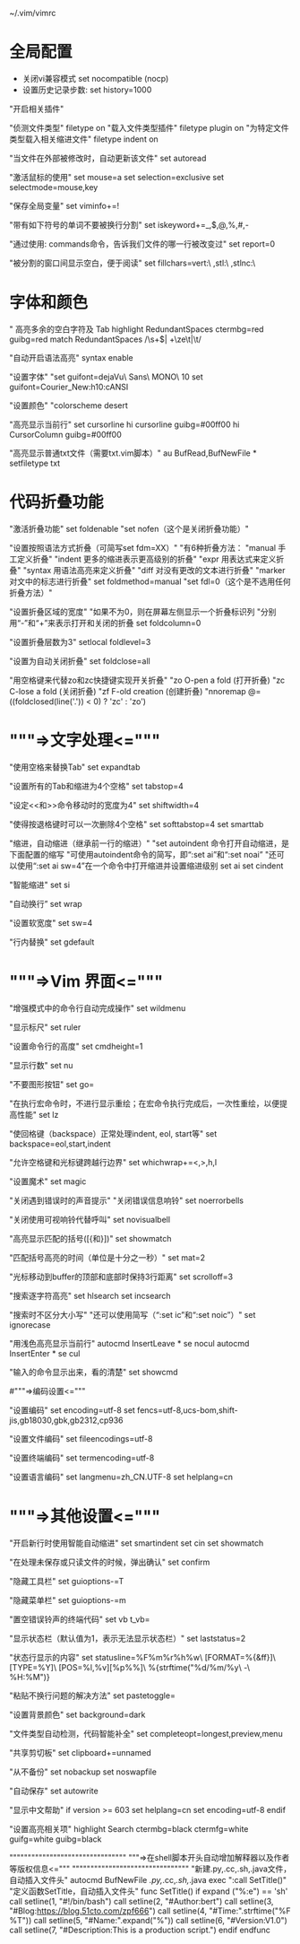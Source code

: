 ~/.vim/vimrc

# 全局配置


- 关闭vi兼容模式 set nocompatible (nocp)
- 设置历史记录步数: set history=1000

"开启相关插件"

"侦测文件类型"
filetype on
"载入文件类型插件"
filetype plugin on
"为特定文件类型载入相关缩进文件"
filetype indent on

"当文件在外部被修改时，自动更新该文件"
set autoread

"激活鼠标的使用"
set mouse=a
set selection=exclusive
set selectmode=mouse,key

"保存全局变量"
set viminfo+=!

"带有如下符号的单词不要被换行分割"
set iskeyword+=_,$,@,%,#,-

"通过使用: commands命令，告诉我们文件的哪一行被改变过"
set report=0

"被分割的窗口间显示空白，便于阅读"
set fillchars=vert:\ ,stl:\ ,stlnc:\



# 字体和颜色

" 高亮多余的空白字符及 Tab
highlight RedundantSpaces ctermbg=red guibg=red
match RedundantSpaces /\s\+$\| \+\ze\t\|\t/

"自动开启语法高亮"
syntax enable


"设置字体"
"set guifont=dejaVu\ Sans\ MONO\ 10
set guifont=Courier_New:h10:cANSI

"设置颜色"
"colorscheme desert

"高亮显示当前行"
set cursorline
hi cursorline guibg=#00ff00
hi CursorColumn guibg=#00ff00

"高亮显示普通txt文件（需要txt.vim脚本）"
au BufRead,BufNewFile *  setfiletype txt

# 代码折叠功能

"激活折叠功能"
set foldenable
"set nofen（这个是关闭折叠功能）"

"设置按照语法方式折叠（可简写set fdm=XX）"
"有6种折叠方法：
"manual   手工定义折叠"
"indent   更多的缩进表示更高级别的折叠"
"expr     用表达式来定义折叠"
"syntax   用语法高亮来定义折叠"
"diff     对没有更改的文本进行折叠"
"marker   对文中的标志进行折叠"
set foldmethod=manual
"set fdl=0（这个是不选用任何折叠方法）"

"设置折叠区域的宽度"
"如果不为0，则在屏幕左侧显示一个折叠标识列
"分别用“-”和“+”来表示打开和关闭的折叠
set foldcolumn=0

"设置折叠层数为3"
setlocal foldlevel=3

"设置为自动关闭折叠"
set foldclose=all

"用空格键来代替zo和zc快捷键实现开关折叠"
"zo O-pen a fold (打开折叠)
"zc C-lose a fold (关闭折叠)
"zf F-old creation (创建折叠)
"nnoremap <space> @=((foldclosed(line('.')) < 0) ? 'zc' : 'zo')<CR>

# """=>文字处理<="""

"使用空格来替换Tab"
set expandtab

"设置所有的Tab和缩进为4个空格"
set tabstop=4

"设定<<和>>命令移动时的宽度为4"
set shiftwidth=4

"使得按退格键时可以一次删除4个空格"
set softtabstop=4
set smarttab

"缩进，自动缩进（继承前一行的缩进）"
"set autoindent 命令打开自动缩进，是下面配置的缩写
"可使用autoindent命令的简写，即“:set ai”和“:set noai”
"还可以使用“:set ai sw=4”在一个命令中打开缩进并设置缩进级别
set ai
set cindent

"智能缩进"
set si

"自动换行”
set wrap

"设置软宽度"
set sw=4

"行内替换"
set gdefault

# """=>Vim 界面<="""

"增强模式中的命令行自动完成操作"
set wildmenu

"显示标尺"
set ruler

"设置命令行的高度"
set cmdheight=1

"显示行数"
set nu

"不要图形按钮"
set go=

"在执行宏命令时，不进行显示重绘；在宏命令执行完成后，一次性重绘，以便提高性能"
set lz

"使回格键（backspace）正常处理indent, eol, start等"
set backspace=eol,start,indent

"允许空格键和光标键跨越行边界"
set whichwrap+=<,>,h,l

"设置魔术"
set magic

"关闭遇到错误时的声音提示"
"关闭错误信息响铃"
set noerrorbells

"关闭使用可视响铃代替呼叫"
set novisualbell

"高亮显示匹配的括号([{和}])"
set showmatch

"匹配括号高亮的时间（单位是十分之一秒）"
set mat=2

"光标移动到buffer的顶部和底部时保持3行距离"
set scrolloff=3

"搜索逐字符高亮"
set hlsearch
set incsearch

"搜索时不区分大小写"
"还可以使用简写（“:set ic”和“:set noic”）"
set ignorecase

"用浅色高亮显示当前行"
autocmd InsertLeave * se nocul
autocmd InsertEnter * se cul

"输入的命令显示出来，看的清楚"
set showcmd

#"""=>编码设置<="""

"设置编码"
set encoding=utf-8
set fencs=utf-8,ucs-bom,shift-jis,gb18030,gbk,gb2312,cp936

"设置文件编码"
set fileencodings=utf-8

"设置终端编码"
set termencoding=utf-8

"设置语言编码"
set langmenu=zh_CN.UTF-8
set helplang=cn

# """=>其他设置<="""

"开启新行时使用智能自动缩进"
set smartindent
set cin
set showmatch

"在处理未保存或只读文件的时候，弹出确认"
set confirm

"隐藏工具栏"
set guioptions-=T

"隐藏菜单栏"
set guioptions-=m

"置空错误铃声的终端代码"
set vb t_vb=

"显示状态栏（默认值为1，表示无法显示状态栏）"
set laststatus=2

"状态行显示的内容"
set statusline=%F%m%r%h%w\ [FORMAT=%{&ff}]\ [TYPE=%Y]\ [POS=%l,%v][%p%%]\ %{strftime(\"%d/%m/%y\ -\ %H:%M\")}

"粘贴不换行问题的解决方法"
set pastetoggle=<F9>

"设置背景颜色"
set background=dark

"文件类型自动检测，代码智能补全"
set completeopt=longest,preview,menu

"共享剪切板"
set clipboard+=unnamed

"从不备份"
set nobackup
set noswapfile

"自动保存"
set autowrite

"显示中文帮助"
if version >= 603
        set helplang=cn
            set encoding=utf-8
endif

"设置高亮相关项"
highlight Search ctermbg=black ctermfg=white guifg=white guibg=black

""""""""""""""""""""""""""""""""
"""=>在shell脚本开头自动增加解释器以及作者等版权信息<="""
""""""""""""""""""""""""""""""""
"新建.py,.cc,.sh,.java文件，自动插入文件头"
autocmd BufNewFile *.py,*.cc,*.sh,*.java exec ":call SetTitle()"
"定义函数SetTitle，自动插入文件头"
func SetTitle()
    if expand ("%:e") == 'sh'
        call setline(1, "#!/bin/bash")
        call setline(2, "#Author:bert")
        call setline(3, "#Blog:https://blog.51cto.com/zpf666")
        call setline(4, "#Time:".strftime("%F %T"))
        call setline(5, "#Name:".expand("%"))
        call setline(6, "#Version:V1.0")
        call setline(7, "#Description:This is a production script.")
    endif
endfunc

